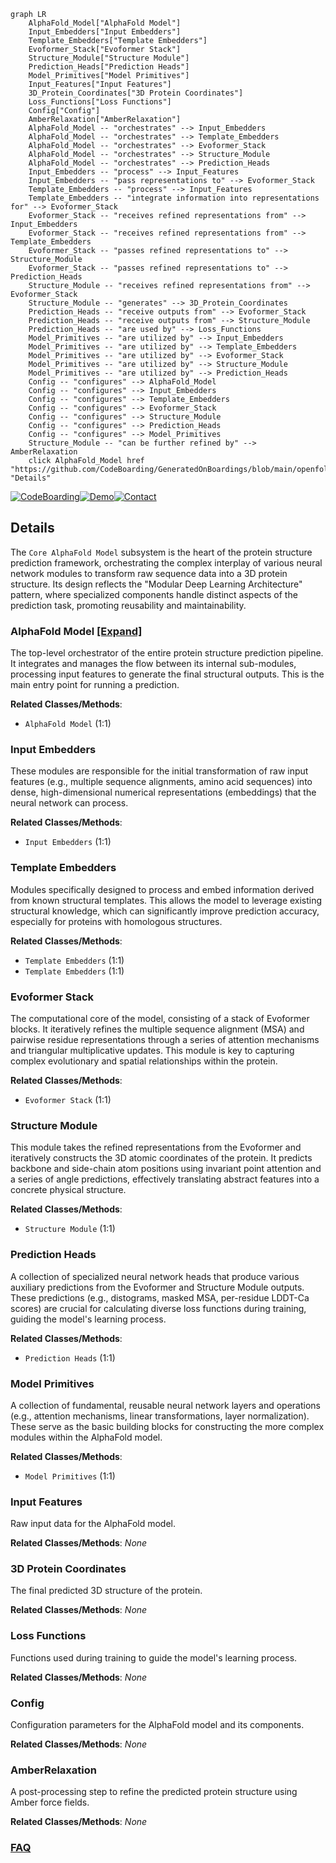 ```mermaid
graph LR
    AlphaFold_Model["AlphaFold Model"]
    Input_Embedders["Input Embedders"]
    Template_Embedders["Template Embedders"]
    Evoformer_Stack["Evoformer Stack"]
    Structure_Module["Structure Module"]
    Prediction_Heads["Prediction Heads"]
    Model_Primitives["Model Primitives"]
    Input_Features["Input Features"]
    3D_Protein_Coordinates["3D Protein Coordinates"]
    Loss_Functions["Loss Functions"]
    Config["Config"]
    AmberRelaxation["AmberRelaxation"]
    AlphaFold_Model -- "orchestrates" --> Input_Embedders
    AlphaFold_Model -- "orchestrates" --> Template_Embedders
    AlphaFold_Model -- "orchestrates" --> Evoformer_Stack
    AlphaFold_Model -- "orchestrates" --> Structure_Module
    AlphaFold_Model -- "orchestrates" --> Prediction_Heads
    Input_Embedders -- "process" --> Input_Features
    Input_Embedders -- "pass representations to" --> Evoformer_Stack
    Template_Embedders -- "process" --> Input_Features
    Template_Embedders -- "integrate information into representations for" --> Evoformer_Stack
    Evoformer_Stack -- "receives refined representations from" --> Input_Embedders
    Evoformer_Stack -- "receives refined representations from" --> Template_Embedders
    Evoformer_Stack -- "passes refined representations to" --> Structure_Module
    Evoformer_Stack -- "passes refined representations to" --> Prediction_Heads
    Structure_Module -- "receives refined representations from" --> Evoformer_Stack
    Structure_Module -- "generates" --> 3D_Protein_Coordinates
    Prediction_Heads -- "receive outputs from" --> Evoformer_Stack
    Prediction_Heads -- "receive outputs from" --> Structure_Module
    Prediction_Heads -- "are used by" --> Loss_Functions
    Model_Primitives -- "are utilized by" --> Input_Embedders
    Model_Primitives -- "are utilized by" --> Template_Embedders
    Model_Primitives -- "are utilized by" --> Evoformer_Stack
    Model_Primitives -- "are utilized by" --> Structure_Module
    Model_Primitives -- "are utilized by" --> Prediction_Heads
    Config -- "configures" --> AlphaFold_Model
    Config -- "configures" --> Input_Embedders
    Config -- "configures" --> Template_Embedders
    Config -- "configures" --> Evoformer_Stack
    Config -- "configures" --> Structure_Module
    Config -- "configures" --> Prediction_Heads
    Config -- "configures" --> Model_Primitives
    Structure_Module -- "can be further refined by" --> AmberRelaxation
    click AlphaFold_Model href "https://github.com/CodeBoarding/GeneratedOnBoardings/blob/main/openfold/AlphaFold_Model.md" "Details"
```

[![CodeBoarding](https://img.shields.io/badge/Generated%20by-CodeBoarding-9cf?style=flat-square)](https://github.com/CodeBoarding/CodeBoarding)[![Demo](https://img.shields.io/badge/Try%20our-Demo-blue?style=flat-square)](https://www.codeboarding.org/demo)[![Contact](https://img.shields.io/badge/Contact%20us%20-%20contact@codeboarding.org-lightgrey?style=flat-square)](mailto:contact@codeboarding.org)

## Details

The `Core AlphaFold Model` subsystem is the heart of the protein structure prediction framework, orchestrating the complex interplay of various neural network modules to transform raw sequence data into a 3D protein structure. Its design reflects the "Modular Deep Learning Architecture" pattern, where specialized components handle distinct aspects of the prediction task, promoting reusability and maintainability.

### AlphaFold Model [[Expand]](./AlphaFold_Model.md)
The top-level orchestrator of the entire protein structure prediction pipeline. It integrates and manages the flow between its internal sub-modules, processing input features to generate the final structural outputs. This is the main entry point for running a prediction.


**Related Classes/Methods**:

- `AlphaFold Model` (1:1)


### Input Embedders
These modules are responsible for the initial transformation of raw input features (e.g., multiple sequence alignments, amino acid sequences) into dense, high-dimensional numerical representations (embeddings) that the neural network can process.


**Related Classes/Methods**:

- `Input Embedders` (1:1)


### Template Embedders
Modules specifically designed to process and embed information derived from known structural templates. This allows the model to leverage existing structural knowledge, which can significantly improve prediction accuracy, especially for proteins with homologous structures.


**Related Classes/Methods**:

- `Template Embedders` (1:1)
- `Template Embedders` (1:1)


### Evoformer Stack
The computational core of the model, consisting of a stack of Evoformer blocks. It iteratively refines the multiple sequence alignment (MSA) and pairwise residue representations through a series of attention mechanisms and triangular multiplicative updates. This module is key to capturing complex evolutionary and spatial relationships within the protein.


**Related Classes/Methods**:

- `Evoformer Stack` (1:1)


### Structure Module
This module takes the refined representations from the Evoformer and iteratively constructs the 3D atomic coordinates of the protein. It predicts backbone and side-chain atom positions using invariant point attention and a series of angle predictions, effectively translating abstract features into a concrete physical structure.


**Related Classes/Methods**:

- `Structure Module` (1:1)


### Prediction Heads
A collection of specialized neural network heads that produce various auxiliary predictions from the Evoformer and Structure Module outputs. These predictions (e.g., distograms, masked MSA, per-residue LDDT-Ca scores) are crucial for calculating diverse loss functions during training, guiding the model's learning process.


**Related Classes/Methods**:

- `Prediction Heads` (1:1)


### Model Primitives
A collection of fundamental, reusable neural network layers and operations (e.g., attention mechanisms, linear transformations, layer normalization). These serve as the basic building blocks for constructing the more complex modules within the AlphaFold model.


**Related Classes/Methods**:

- `Model Primitives` (1:1)


### Input Features
Raw input data for the AlphaFold model.


**Related Classes/Methods**: _None_

### 3D Protein Coordinates
The final predicted 3D structure of the protein.


**Related Classes/Methods**: _None_

### Loss Functions
Functions used during training to guide the model's learning process.


**Related Classes/Methods**: _None_

### Config
Configuration parameters for the AlphaFold model and its components.


**Related Classes/Methods**: _None_

### AmberRelaxation
A post-processing step to refine the predicted protein structure using Amber force fields.


**Related Classes/Methods**: _None_



### [FAQ](https://github.com/CodeBoarding/GeneratedOnBoardings/tree/main?tab=readme-ov-file#faq)